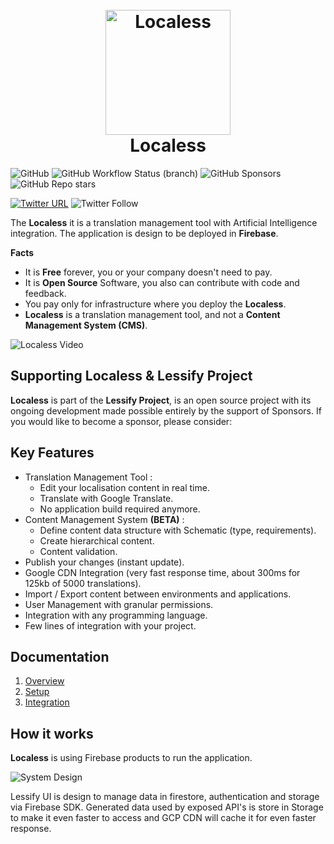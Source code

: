 <h1 align="center">
<br/>
  <img width="200" src="src/android-chrome-512x512.png" alt="Localess"/>
  <br/>
  Localess
<br/>
</h1>

![GitHub](https://img.shields.io/github/license/Lessify/localess?style=for-the-badge)
![GitHub Workflow Status (branch)](https://img.shields.io/github/workflow/status/Lessify/localess/CI%20Tests/main?style=for-the-badge)
![GitHub Sponsors](https://img.shields.io/github/sponsors/Lessify?style=for-the-badge)
![GitHub Repo stars](https://img.shields.io/github/stars/Lessify/Localess?style=for-the-badge)

[![Twitter URL](https://img.shields.io/twitter/url?label=Share%20on%20Twitter&style=for-the-badge&url=https%3A%2F%2Fgithub.com%2FLessify%2Flocaless)](https://twitter.com/intent/tweet?text=Easy%20way%20to%20manage%20your%20app%20localisation&url=https://github.com/Lessify/localess&hashtags=i18n,internationalization,localization)
![Twitter Follow](https://img.shields.io/twitter/follow/Lessifyio?style=for-the-badge)

The **Localess** it is a translation management tool with Artificial Intelligence integration.
The application is design to be deployed in **Firebase**. 

**Facts**

- It is **Free** forever, you or your company doesn't need to pay.
- It is **Open Source** Software, you also can contribute with code and feedback.
- You pay only for infrastructure where you deploy the **Localess**.
- **Localess** is a translation management tool, and not a **Content Management System (CMS)**.



![Localess Video](https://github.com/Lessify/localess/wiki/img/app_animation.gif)

## Supporting Localess & Lessify Project
**Localess** is part of the **Lessify Project**, is an open source project with its ongoing development made possible entirely by the support of Sponsors.
If you would like to become a sponsor, please consider:

## Key Features

- Translation Management Tool :
  - Edit your localisation content in real time.
  - Translate with Google Translate.
  - No application build required anymore.
- Content Management System **(BETA)** :
  - Define content data structure with Schematic (type, requirements).
  - Create hierarchical content.
  - Content validation.
- Publish your changes (instant update).
- Google CDN Integration (very fast response time, about 300ms for 125kb of 5000 translations).
- Import / Export content between environments and applications.
- User Management with granular permissions.
- Integration with any programming language.
- Few lines of integration with your project.

## Documentation
1. [Overview](https://github.com/Lessify/localess/wiki)
2. [Setup](https://github.com/Lessify/localess/wiki/Setup)
3. [Integration](https://github.com/Lessify/localess/wiki/Integration)

## How it works
**Localess** is using Firebase products to run the application.

![System Design](https://github.com/Lessify/localess/wiki/img/system-design.png)

Lessify UI is design to manage data in firestore, authentication and storage via Firebase SDK.
Generated data used by exposed API's is store in Storage to make it even faster to access and GCP CDN will cache it for even faster response.

[//]: # (netstat -aon | findstr 4000)
[//]: # (taskkill /PID <PID> /F)
